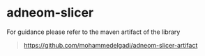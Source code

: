 # adneom-slicer

For guidance please refer to the maven artifact of the library 
> https://github.com/mohammedelgadi/adneom-slicer-artifact
